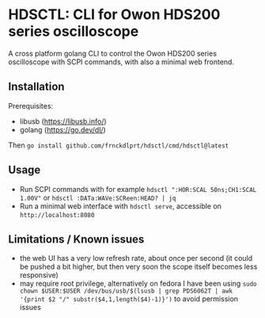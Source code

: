 # HDSCTL: CLI for Owon HDS200 series oscilloscope

A cross platform golang CLI to control the Owon HDS200 series oscilloscope with SCPI commands, with also a minimal web frontend.

## Installation

Prerequisites: 
- libusb (https://libusb.info/) 
- golang (https://go.dev/dl/)

Then
`go install github.com/frnckdlprt/hdsctl/cmd/hdsctl@latest`

## Usage

- Run SCPI commands with for example `hdsctl ":HOR:SCAL 50ns;CH1:SCAL 1.00V"` or `hdsctl :DATa:WAVe:SCReen:HEAD? | jq`
- Run a minimal web interface with `hdsctl serve`, accessible on `http://localhost:8080`

## Limitations / Known issues

- the web UI has a very low refresh rate, about once per second (it could be pushed a bit higher, but then very soon the scope itself becomes less responsive)
- may require root privilege, alternatively on fedora I have been using `sudo chown $USER:$USER /dev/bus/usb/$(lsusb | grep PDS6062T | awk '{print $2 "/" substr($4,1,length($4)-1)}')` to avoid permission issues
